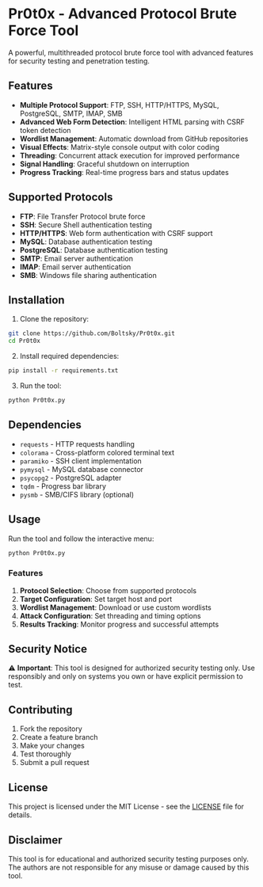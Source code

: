 # Pr0t0x - Advanced Protocol Brute Force Tool

A powerful, multithreaded protocol brute force tool with advanced features for security testing and penetration testing.

## Features

- **Multiple Protocol Support**: FTP, SSH, HTTP/HTTPS, MySQL, PostgreSQL, SMTP, IMAP, SMB
- **Advanced Web Form Detection**: Intelligent HTML parsing with CSRF token detection
- **Wordlist Management**: Automatic download from GitHub repositories
- **Visual Effects**: Matrix-style console output with color coding
- **Threading**: Concurrent attack execution for improved performance
- **Signal Handling**: Graceful shutdown on interruption
- **Progress Tracking**: Real-time progress bars and status updates

## Supported Protocols

- **FTP**: File Transfer Protocol brute force
- **SSH**: Secure Shell authentication testing
- **HTTP/HTTPS**: Web form authentication with CSRF support
- **MySQL**: Database authentication testing
- **PostgreSQL**: Database authentication testing
- **SMTP**: Email server authentication
- **IMAP**: Email server authentication
- **SMB**: Windows file sharing authentication

## Installation

1. Clone the repository:
```bash
git clone https://github.com/Boltsky/Pr0t0x.git
cd Pr0t0x
```

2. Install required dependencies:
```bash
pip install -r requirements.txt
```

3. Run the tool:
```bash
python Pr0t0x.py
```

## Dependencies

- `requests` - HTTP requests handling
- `colorama` - Cross-platform colored terminal text
- `paramiko` - SSH client implementation
- `pymysql` - MySQL database connector
- `psycopg2` - PostgreSQL adapter
- `tqdm` - Progress bar library
- `pysmb` - SMB/CIFS library (optional)

## Usage

Run the tool and follow the interactive menu:

```bash
python Pr0t0x.py
```

### Features

1. **Protocol Selection**: Choose from supported protocols
2. **Target Configuration**: Set target host and port
3. **Wordlist Management**: Download or use custom wordlists
4. **Attack Configuration**: Set threading and timing options
5. **Results Tracking**: Monitor progress and successful attempts

## Security Notice

⚠️ **Important**: This tool is designed for authorized security testing only. Use responsibly and only on systems you own or have explicit permission to test.

## Contributing

1. Fork the repository
2. Create a feature branch
3. Make your changes
4. Test thoroughly
5. Submit a pull request

## License

This project is licensed under the MIT License - see the [LICENSE](LICENSE) file for details.

## Disclaimer

This tool is for educational and authorized security testing purposes only. The authors are not responsible for any misuse or damage caused by this tool.
